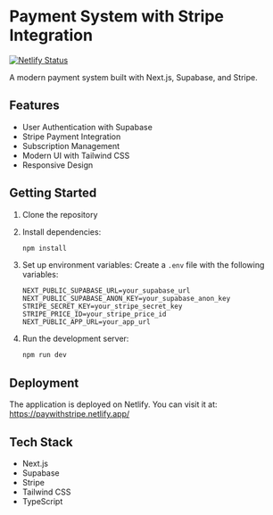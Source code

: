 # Payment System with Stripe Integration

[![Netlify Status](https://api.netlify.com/api/v1/badges/844dfe8c-b556-4fb7-9f89-715f2435e147/deploy-status)](https://app.netlify.com/sites/paywithstripe/deploys)

A modern payment system built with Next.js, Supabase, and Stripe.

## Features

- User Authentication with Supabase
- Stripe Payment Integration
- Subscription Management
- Modern UI with Tailwind CSS
- Responsive Design

## Getting Started

1. Clone the repository
2. Install dependencies:
   ```bash
   npm install
   ```
3. Set up environment variables:
   Create a `.env` file with the following variables:
   ```
   NEXT_PUBLIC_SUPABASE_URL=your_supabase_url
   NEXT_PUBLIC_SUPABASE_ANON_KEY=your_supabase_anon_key
   STRIPE_SECRET_KEY=your_stripe_secret_key
   STRIPE_PRICE_ID=your_stripe_price_id
   NEXT_PUBLIC_APP_URL=your_app_url
   ```

4. Run the development server:
   ```bash
   npm run dev
   ```

## Deployment

The application is deployed on Netlify. You can visit it at: https://paywithstripe.netlify.app/

## Tech Stack

- Next.js
- Supabase
- Stripe
- Tailwind CSS
- TypeScript
